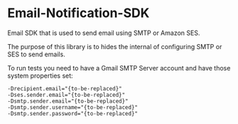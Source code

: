 # Email-Notification-SDK

Email SDK that is used to send email using SMTP or Amazon SES.

The purpose of this library is to hides the internal of configuring SMTP or SES to send emails.

To run tests you need to have a Gmail SMTP Server account and have those system properties set: 

```
-Drecipient.email="{to-be-replaced}"
-Dses.sender.email="{to-be-replaced}"
-Dsmtp.sender.email="{to-be-replaced}"
-Dsmtp.sender.username="{to-be-replaced}"
-Dsmtp.sender.password="{to-be-replaced}"

```
